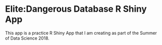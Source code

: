 # Elite:Dangerous Database R Shiny App

This app is a practice R Shiny App that I am creating as part of the Summer of Data Science 2018.

